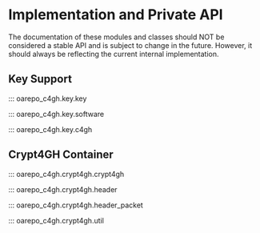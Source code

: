 Implementation and Private API
==============================

The documentation of these modules and classes should NOT be
considered a stable API and is subject to change in the
future. However, it should always be reflecting the current internal
implementation.

Key Support
-----------

::: oarepo_c4gh.key.key

::: oarepo_c4gh.key.software

::: oarepo_c4gh.key.c4gh

Crypt4GH Container
------------------

::: oarepo_c4gh.crypt4gh.crypt4gh

::: oarepo_c4gh.crypt4gh.header

::: oarepo_c4gh.crypt4gh.header_packet

::: oarepo_c4gh.crypt4gh.util
